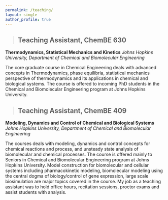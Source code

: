 ```yaml
---
permalink: /teaching/
layout: single
author_profile: true
---
```


>##  Teaching Assistant, ChemBE 630
**Thermodynamics, Statistical Mechanics and Kinetics**
*Johns Hopkins University, Department of Chemical and Biomolecular Engineering*

The core graduate course in Chemical Engineering deals with advanced concepts in Thermodynamics, phase equilibria, statistical mechanics perspective of thermodynamics and its applications in chemical and biological systems. The course is offered to incoming PhD students in the Chemical and Biomolecular Engineering program at Johns Hopkins University.


>##  Teaching Assistant, ChemBE 409
**Modeling, Dynamics and Control of Chemical and Biological Systems**
*Johns Hopkins University, Department of Chemical and Biomolecular Engineering*

The courses deals with modeling, dynamics and control concepts for chemical reactions and process, and unsteady state analysis of biomolecular and chemical processes. The course is offered mainly to Seniors in Chemical and Biomolecular Engineering program at Johns Hopkins University. Model construction for biomolecular and cellular systems including pharmacokinetic modeling, biomolecular modeling using the central dogma of biology/control of gene expression, large scale biosimulation are major topics covered in the course. My job as a teaching assistant was to hold office hours, recitation sessions, proctor exams and assist students with analysis.

